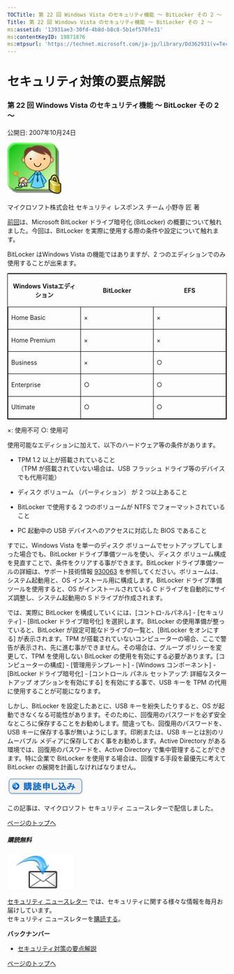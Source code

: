 ```yaml
---
TOCTitle: 第 22 回 Windows Vista のセキュリティ機能 ～ BitLocker その 2 ～
Title: 第 22 回 Windows Vista のセキュリティ機能 ～ BitLocker その 2 ～
ms:assetid: '13931ae3-30fd-4b8d-b8c8-5b1ef570fe31'
ms:contentKeyID: 19871876
ms:mtpsurl: 'https://technet.microsoft.com/ja-jp/library/Dd362931(v=TechNet.10)'
---
```


セキュリティ対策の要点解説
==========================

### 第 22 回 Windows Vista のセキュリティ機能 ～ BitLocker その 2 ～

公開日: 2007年10月24日

![](images/Dd362931.SecPoint(ja-jp,TechNet.10).gif)

マイクロソフト株式会社
セキュリティ レスポンス チーム
小野寺 匠 著

[前回](https://technet.microsoft.com/ja-jp/library/aca2eb90-b50c-4630-b73e-fd85f6fa75c7(v=TechNet.10))は、Microsoft BitLocker ドライブ暗号化 (BitLocker) の概要について触れました。今回は、BitLocker を実際に使用する際の条件や設定について触れます。

BitLocker はWindows Vista の機能ではありますが、2 つのエディションでのみ使用することが出来ます。

<p> </p>
<table style="border:1px solid black;">
<colgroup>
<col width="33%" />
<col width="33%" />
<col width="33%" />
</colgroup>
<thead>
<tr class="header">
<th><p>Windows Vistaエディション</p></th>
<th><p>BitLocker</p></th>
<th><p>EFS</p></th>
</tr>
</thead>
<tbody>
<tr class="odd">
<td style="border:1px solid black;"><p>Home Basic</p></td>
<td style="border:1px solid black;"><p>×</p></td>
<td style="border:1px solid black;"><p>×</p></td>
</tr>  
<tr class="even">
<td style="border:1px solid black;"><p>Home Premium</p></td>
<td style="border:1px solid black;"><p>×</p></td>
<td style="border:1px solid black;"><p>×</p></td>
</tr>  
<tr class="odd">
<td style="border:1px solid black;"><p>Business</p></td>
<td style="border:1px solid black;"><p>×</p></td>
<td style="border:1px solid black;"><p>○</p></td>
</tr>  
<tr class="even">
<td style="border:1px solid black;"><p>Enterprise</p></td>
<td style="border:1px solid black;"><p>○</p></td>
<td style="border:1px solid black;"><p>○</p></td>
</tr>  
<tr class="odd">
<td style="border:1px solid black;"><p>Ultimate</p></td>
<td style="border:1px solid black;"><p>○</p></td>
<td style="border:1px solid black;"><p>○</p></td>
</tr>  
</tbody>  
</table>
  
×: 使用不可 ○: 使用可
  
使用可能なエディションに加えて、以下のハードウェア等の条件があります。
  
-   TPM 1.2 以上が搭載されていること  
    （TPM が搭載されていない場合は、USB フラッシュ ドライブ等のデバイスでも代用可能）
  
-   ディスク ボリューム （パーティション） が 2 つ以上あること
  
-   BitLocker で使用する 2 つのボリュームが NTFS でフォーマットされていること
  
-   PC 起動中の USB デバイスへのアクセスに対応した BIOS であること
  
すでに、Windows Vista を単一のディスク ボリュームでセットアップしてしまった場合でも、BitLocker ドライブ準備ツールを使い、ディスク ボリューム構成を見直すことで、条件をクリアする事ができます。BitLocker ドライブ準備ツールの詳細は、サポート技術情報 [930063](http://support.microsoft.com/kb/930063) を参照してください。ボリュームは、システム起動用と、OS インストール用に構成します。BitLocker ドライブ準備ツールを使用すると、OS がインストールされている C ドライブを自動的にサイズ調整し、システム起動用の S ドライブが作成されます。
  
では、実際に BitLocker を構成していくには、\[コントロ-ルパネル\] - \[セキュリティ\] - \[BitLocker ドライブ暗号化\] を選択します。BitLocker の使用準備が整っていると、BitLocker が設定可能なドライブの一覧と、\[BitLocker をオンにする\] が表示されます。TPM が搭載されていないコンピューターの場合、ここで警告が表示され、先に進む事ができません。その場合は、グループ ポリシーを変更して、TPM を使用しない BitLocker の使用を有効にする必要があります。\[コンピューターの構成\] - \[管理用テンプレート\] - \[Windows コンポーネント\] - \[BitLocker ドライブ暗号化\] - \[コントロール パネル セットアップ: 詳細なスタートアップ オプションを有効にする\] を有効にする事で、USB キーを TPM の代用に使用することが可能になります。
  
しかし、BitLocker を設定したあとに、USB キーを紛失したりすると、OS が起動できなくなる可能性があります。そのために、回復用のパスワードを必ず安全なところに保存することをお勧めします。間違っても、回復用のパスワードを、USB キーに保存する事が無いようにします。印刷または、USB キーとは別のリムーバブル メディアに保存しておく事をお勧めします。Active Directory がある環境では、回復用のパスワードを、Active Directory で集中管理することができます。特に企業で BitLocker を使用する場合は、回復する手段を最優先に考えて BitLocker の展開を計画しなければなりません。
  
[![](images/Dd362931.btn_reg_today(ja-jp,TechNet.10).jpg)](https://technet.microsoft.com/ja-jp/library/d2607610-3137-420b-9bbf-2552bec68922(v=TechNet.10))
  
この記事は、マイクロソフト セキュリティ ニュースレターで配信しました。
  
[](#mainsection)[ページのトップへ](#mainsection)
  
##### 購読無料
  
![](images/Dd362931.subscribe(ja-jp,TechNet.10).gif)
  
[セキュリティ ニュースレター](http://www.microsoft.com/japan/technet/security/secnews/default.mspx) では、セキュリティに関する様々な情報を毎月お届けしています。  
セキュリティ ニュースレターを[購読する](https://technet.microsoft.com/ja-jp/library/d2607610-3137-420b-9bbf-2552bec68922(v=TechNet.10))。
  
**バックナンバー**  
-   [セキュリティ対策の要点解説](https://technet.microsoft.com/ja-jp/library/f301b3b4-fdcc-43f8-846e-135538db4edf(v=TechNet.10))
  
[](#mainsection)[ページのトップへ](#mainsection)
